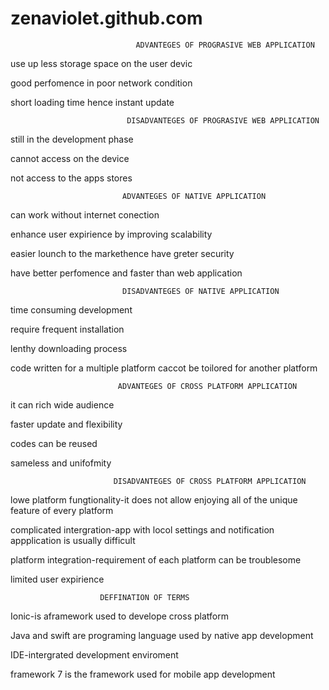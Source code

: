 # zenaviolet.github.com
                                ADVANTEGES OF PROGRASIVE WEB APPLICATION 

 use up less storage space on the user devic
  
  good perfomence in poor network condition
  
  short loading time hence instant update
  
                              DISADVANTEGES OF PROGRASIVE WEB APPLICATION
  
  still in the development phase
  
  cannot access on the device
  
  not access to the apps stores
  
                             ADVANTEGES OF NATIVE APPLICATION
  
  can work without internet conection
  
  enhance user expirience by improving scalability
  
  easier lounch to the markethence have greter security
  
  have better perfomence and faster than web application
  
                             DISADVANTEGES OF NATIVE APPLICATION
  
  time consuming development
  
  require frequent installation
  
  lenthy downloading process
  
  code written for a multiple platform caccot be toilored for another platform
  
                            ADVANTEGES OF CROSS PLATFORM APPLICATION
  
  it can rich wide audience
  
  faster update and flexibility
  
  codes can be reused
  
  sameless and unifofmity
  
                           DISADVANTEGES OF CROSS PLATFORM APPLICATION
  
  lowe platform fungtionality-it does not allow enjoying all of the unique feature of every platform
  
  complicated intergration-app with locol settings and notification appplication is usually difficult
  
  platform integration-requirement of each platform can be troublesome
  
  limited user expirience
  
                        DEFFINATION OF TERMS

Ionic-is aframework used to develope cross platform

Java and swift  are programing language used by native app development

IDE-intergrated development enviroment

framework 7 is the framework used for mobile app development
  
  
  
  
  
  
  
  
  
  
  
  
  

